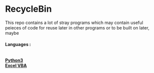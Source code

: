 # RecycleBin

This repo contains a lot of stray programs which may contain useful peieces of code for reuse later in other programs or to be built on later, maybe

#### Languages :
<b><br> <a href="https://github.com/InvisibleNemo/RecycleBin/tree/master/Python3">Python3</a>
<br> <a href="https://github.com/InvisibleNemo/RecycleBin/tree/master/Excel-VBA">Excel VBA</a>

